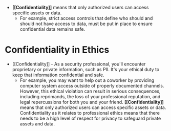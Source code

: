 - **[[Confidentiality]]** means that only authorized users can access specific assets or data. 
	- For example, strict access controls that define who should and should not have access to data, must be put in place to ensure confidential data remains safe.
# Confidentiality in Ethics

- [[Confidentiality]] - As a security professional, you'll encounter proprietary or private information, such as PII. It's your ethical duty to keep that information confidential and safe. 
	- For example, you may want to help out a coworker by providing computer system access outside of properly documented channels. However, this ethical violation can result in serious consequences, including reprimands, the loss of your professional reputation, and legal repercussions for both you and your friend.
**[[Confidentiality]]** means that only authorized users can access specific assets or data. Confidentiality as it relates to professional ethics means that there needs to be a high level of respect for privacy to safeguard private assets and data.